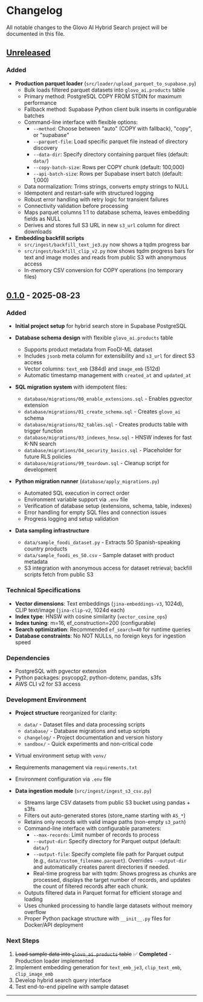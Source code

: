 # Changelog

All notable changes to the Glovo AI Hybrid Search project will be documented in this file.

## [Unreleased]

### Added
- **Production parquet loader** (`src/loader/upload_parquet_to_supabase.py`)
  - Bulk loads filtered parquet datasets into `glovo_ai.products` table
  - Primary method: PostgreSQL COPY FROM STDIN for maximum performance
  - Fallback method: Supabase Python client bulk inserts in configurable batches
  - Command-line interface with flexible options:
    - `--method`: Choose between "auto" (COPY with fallback), "copy", or "supabase"
    - `--parquet-file`: Load specific parquet file instead of directory discovery
    - `--data-dir`: Specify directory containing parquet files (default: `data/`)
    - `--copy-batch-size`: Rows per COPY chunk (default: 100,000)
    - `--api-batch-size`: Rows per Supabase insert batch (default: 1,000)
  - Data normalization: Trims strings, converts empty strings to NULL
  - Idempotent and restart-safe with structured logging
  - Robust error handling with retry logic for transient failures
  - Connectivity validation before processing
  - Maps parquet columns 1:1 to database schema, leaves embedding fields as NULL
  - Derives and stores full S3 URL in new `s3_url` column for direct downloads
- **Embedding backfill scripts**
  - `src/ingest/backfill_text_je3.py` now shows a tqdm progress bar
  - `src/ingest/backfill_clip_v2.py` now shows tqdm progress bars for text and image modes and reads from public S3 with anonymous access
  - In-memory CSV conversion for COPY operations (no temporary files)

## [0.1.0] - 2025-08-23

### Added
- **Initial project setup** for hybrid search store in Supabase PostgreSQL
- **Database schema design** with flexible `glovo_ai.products` table
  - Supports product metadata from FooDI-ML dataset
  - Includes `jsonb` meta column for extensibility and `s3_url` for direct S3 access
  - Vector columns: `text_emb` (384d) and `image_emb` (512d)
  - Automatic timestamp management with `created_at` and `updated_at`

- **SQL migration system** with idempotent files:
  - `database/migrations/00_enable_extensions.sql` - Enables pgvector extension
  - `database/migrations/01_create_schema.sql` - Creates `glovo_ai` schema
  - `database/migrations/02_tables.sql` - Creates products table with trigger function
  - `database/migrations/03_indexes_hnsw.sql` - HNSW indexes for fast K-NN search
  - `database/migrations/04_security_basics.sql` - Placeholder for future RLS policies
  - `database/migrations/99_teardown.sql` - Cleanup script for development

- **Python migration runner** (`database/apply_migrations.py`)
  - Automated SQL execution in correct order
  - Environment variable support via `.env` file
  - Verification of database setup (extensions, schema, table, indexes)
  - Error handling for empty SQL files and connection issues
  - Progress logging and setup validation

- **Data sampling infrastructure**
  - `data/sample_foodi_dataset.py` - Extracts 50 Spanish-speaking country products
  - `data/sample_foodi_es_50.csv` - Sample dataset with product metadata
  - S3 integration with anonymous access for dataset retrieval; backfill scripts fetch from public S3

### Technical Specifications
- **Vector dimensions**: Text embeddings (`jina-embeddings-v3`, 1024d), CLIP text/image (`jina-clip-v2`, 1024d each)
- **Index type**: HNSW with cosine similarity (`vector_cosine_ops`)
- **Index tuning**: m=16, ef_construction=200 (configurable)
- **Search optimization**: Recommended `ef_search=40` for runtime queries
- **Database constraints**: No NOT NULLs, no foreign keys for ingestion speed

### Dependencies
- PostgreSQL with pgvector extension
- Python packages: psycopg2, python-dotenv, pandas, s3fs
- AWS CLI v2 for S3 access

### Development Environment
- **Project structure** reorganized for clarity:
  - `data/` - Dataset files and data processing scripts
  - `database/` - Database migrations and setup scripts
  - `changelog/` - Project documentation and version history
  - `sandbox/` - Quick experiments and non-critical code
- Virtual environment setup with `venv/`
- Requirements management via `requirements.txt`
- Environment configuration via `.env` file

- **Data ingestion module** (`src/ingest/ingest_s3_csv.py`)
  - Streams large CSV datasets from public S3 bucket using pandas + s3fs
  - Filters out auto-generated stores (store_name starting with `AS_*`)
  - Retains only records with valid image paths (non-empty `s3_path`)
  - Command-line interface with configurable parameters:
    - `--max-records`: Limit number of records to process
    - `--output-dir`: Specify directory for Parquet output (default: `data/`)
    - `--output-file`: Specify complete file path for Parquet output (e.g., `data/custom_filename.parquet`). Overrides `--output-dir` and automatically creates parent directories if needed.
    - Real-time progress bar with tqdm: Shows progress as chunks are processed, displays the target number of records, and updates the count of filtered records after each chunk.
  - Outputs filtered data in Parquet format for efficient storage and loading
  - Uses chunked processing to handle large datasets without memory overflow
  - Proper Python package structure with `__init__.py` files for Docker/API deployment

### Next Steps
1. ~~Load sample data into `glovo_ai.products` table~~ ✅ **Completed** - Production loader implemented
2. Implement embedding generation for `text_emb_je3`, `clip_text_emb`, `clip_image_emb`
3. Develop hybrid search query interface
4. Test end-to-end pipeline with sample dataset

---

[Unreleased]: https://github.com/username/glovo-ai-hybrid-search/compare/v0.1.0...HEAD
[0.1.0]: https://github.com/username/glovo-ai-hybrid-search/releases/tag/v0.1.0
